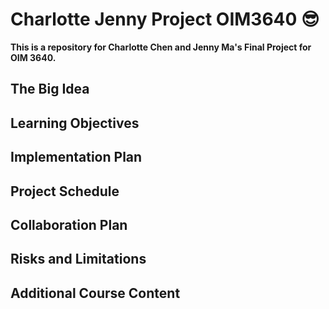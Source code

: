 # Charlotte Jenny Project OIM3640 :sunglasses:
**This is a repository for Charlotte Chen and Jenny Ma's Final Project for OIM 3640.**

## The Big Idea

## Learning Objectives

## Implementation Plan

## Project Schedule

## Collaboration Plan

## Risks and Limitations

## Additional Course Content
